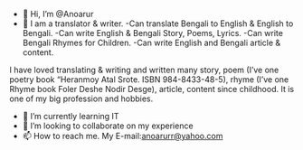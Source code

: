 - 👋 Hi, I’m @Anoarur
- 👀 I am a translator & writer. 
-Can translate Bengali to English & English to Bengali.
-Can write English & Bengali Story, Poems, Lyrics.
-Can write Bengali Rhymes for Children.
-Can write English and Bengali article & content.

I have loved translating & writing and written many story, poem (I’ve one poetry book “Heranmoy Atal Srote. ISBN 984-8433-48-5), rhyme (I’ve one Rhyme book Foler Deshe Nodir Desge), article, content since childhood. It is one of my big profession and hobbies.





- 🌱 I’m currently learning IT
- 💞️ I’m looking to collaborate on my experience
- 📫 How to reach me. My E-mail:anoarurr@yahoo.com
 
<!---
Anoarur/Anoarur is a ✨ special ✨ repository because its `README.md` (this file) appears on your GitHub profile.
You can click the Preview link to take a look at your changes.
--->
